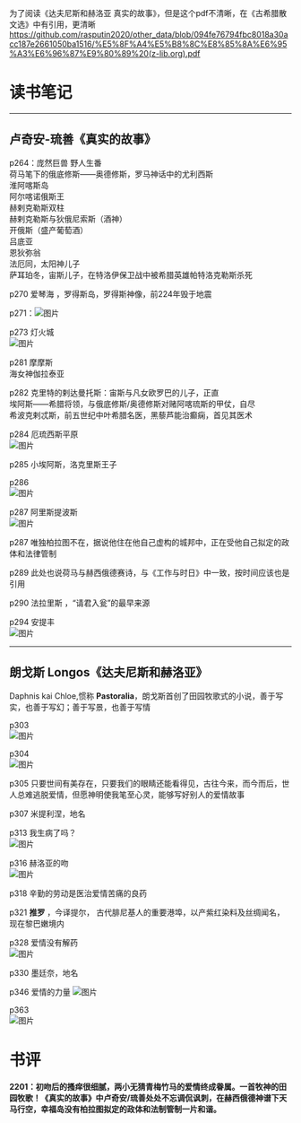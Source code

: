 为了阅读《达夫尼斯和赫洛亚 真实的故事》，但是这个pdf不清晰，在《古希腊散文选》中有引用，更清晰  
https://github.com/rasputin2020/other_data/blob/094fe76794fbc8018a30acc187e2661050ba1516/%E5%8F%A4%E5%B8%8C%E8%85%8A%E6%95%A3%E6%96%87%E9%80%89%20(z-lib.org).pdf  

# 读书笔记 
***
## 卢奇安-琉善《真实的故事》
p264：庞然巨兽 野人生番       
荷马笔下的俄底修斯——奥德修斯，罗马神话中的尤利西斯   
淮阿喀斯岛   
阿尔喀诺俄斯王   
赫剌克勒斯双柱   
赫剌克勒斯与狄俄尼索斯（酒神）   
开俄斯（盛产葡萄酒）    
吕底亚  
恩狄弥翁    
法厄同，太阳神儿子  
萨耳珀冬，宙斯儿子，在特洛伊保卫战中被希腊英雄帕特洛克勒斯杀死    

p270 爱琴海 ，罗得斯岛，罗得斯神像，前224年毁于地震  

p271：![图片](https://user-images.githubusercontent.com/84896436/147894689-3c07e32a-d198-4844-858a-d00c053db5d7.png)   

p273 灯火城   
![图片](https://user-images.githubusercontent.com/84896436/147906539-7d058890-b976-4f18-bb77-d199434ea126.png)


p281 摩摩斯  
海女神伽拉泰亚  

p282 克里特的剌达曼托斯：宙斯与凡女欧罗巴的儿子，正直  
埃阿斯——希腊将领，与俄底修斯/奥德修斯对赌阿喀琉斯的甲仗，自尽  
希波克剌忒斯，前五世纪中叶希腊名医，黑藜芦能治癫痫，首见其医术

p284 厄琉西斯平原  
![图片](https://user-images.githubusercontent.com/84896436/147906283-ea59acf7-f95b-4d87-b3bd-b0c5100829c6.png)


p285 小埃阿斯，洛克里斯王子  

p286  
![图片](https://user-images.githubusercontent.com/84896436/147906827-7f51e7f0-b157-4740-9281-197918545eef.png)

p287 阿里斯提波斯   
![图片](https://user-images.githubusercontent.com/84896436/147907482-235c4383-6199-44ee-ac6b-23e7bab7b00b.png)  

p287  唯独柏拉图不在，据说他住在他自己虚构的城邦中，正在受他自己拟定的政体和法律管制

p289 此处也说荷马与赫西俄德赛诗，与《工作与时日》中一致，按时间应该也是引用

p290 法拉里斯 ，“请君入瓮”的最早来源

p294 安提丰    
![图片](https://user-images.githubusercontent.com/84896436/147908536-a22a288e-608e-4ad3-a9aa-ac61c17398e2.png)  
***
## 朗戈斯 Longos《达夫尼斯和赫洛亚》  
Daphnis kai Chloe,惯称 **Pastoralia**，朗戈斯首创了田园牧歌式的小说，善于写实，也善于写幻；善于写景，也善于写情

p303  
![图片](https://user-images.githubusercontent.com/84896436/147910438-a7762f6d-8b84-4a94-926a-c268ebfb50a2.png)  

p304  
![图片](https://user-images.githubusercontent.com/84896436/147910598-b7b1102b-3306-47cd-a01a-4263a045a784.png)

p305 只要世间有美存在，只要我们的眼睛还能看得见，古往今来，而今而后，世人总难逃脱爱情，但愿神明使我笔至心灵，能够写好别人的爱情故事  

p307 米提利涅，地名

p313  我生病了吗？  
![图片](https://user-images.githubusercontent.com/84896436/147912561-9367cfce-8303-4b9e-8932-730423c01612.png)

p316  赫洛亚的吻  
![图片](https://user-images.githubusercontent.com/84896436/147913576-2f59e626-9777-4386-86c3-05f5e010646b.png)

p318 辛勤的劳动是医治爱情苦痛的良药  

p321 **推罗** ，今译提尔，  古代腓尼基人的重要港埠，以产紫红染料及丝绸闻名，现在黎巴嫩境内

p328 爱情没有解药  
![图片](https://user-images.githubusercontent.com/84896436/147915124-c9fc50af-5e8a-46ee-b572-aa6f94ca947c.png)  

p330 墨廷奈，地名

p346  爱情的力量
![图片](https://user-images.githubusercontent.com/84896436/147916607-e83be970-d0d1-4b11-adf5-1bafcb04b98c.png)

p363  
![图片](https://user-images.githubusercontent.com/84896436/147925647-4710813c-d98c-4a83-998d-4cc3c54e1742.png)

# 书评
**2201：初吻后的搔痒很细腻，两小无猜青梅竹马的爱情终成眷属。一首牧神的田园牧歌！《真实的故事》中卢奇安/琉善处处不忘调侃讽刺，在赫西俄德神谱下天马行空，幸福岛没有柏拉图拟定的政体和法制管制一片和谐。**
